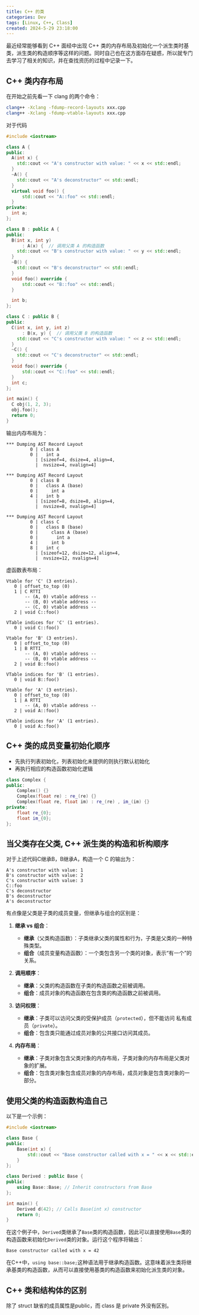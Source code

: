 ```yaml
---
title: C++ 的类
categories: Dev
tags: [Linux, C++, Class] 
created: 2024-5-29 23:18:00
---
```


最近经常能够看到 C++ 面经中出现 C++ 类的内存布局及初始化一个派生类时基类，派生类的构造顺序等这样的问题。同时自己也在这方面存在疑惑，所以就专门去学习了相关的知识，并在查找资历的过程中记录一下。

## C++ 类内存布局

在开始之前先看一下 clang 的两个命令：
```bash
clang++ -Xclang -fdump-record-layouts xxx.cpp
clang++ -Xclang -fdump-vtable-layouts xxx.cpp
```

对于代码

```C++
#include <iostream>

class A {
public:
  A(int x) {
    std::cout << "A's constructor with value: " << x << std::endl;
  }
  ~A() {
    std::cout << "A's deconstructor" << std::endl;
  }
  virtual void foo() {
      std::cout << "A::foo" << std::endl;
  }
private:
  int a;
};

class B : public A {
public:
  B(int x, int y)
      : A(x) {  // 调用父类 A 的构造函数
    std::cout << "B's constructor with value: " << y << std::endl;
  }
  ~B() {
    std::cout << "B's deconstructor" << std::endl;
  }
  void foo() override {
      std::cout << "B::foo" << std::endl;
  }

  int b;
};

class C : public B {
public:
  C(int x, int y, int z)
      : B(x, y) {  // 调用父类 B 的构造函数
    std::cout << "C's constructor with value: " << z << std::endl;
  }
  ~C() {
    std::cout << "C's deconstructor" << std::endl;
  }
  void foo() override {
      std::cout << "C::foo" << std::endl;
  }
  int c;
};

int main() {
  C obj(1, 2, 3);
  obj.foo();
  return 0;
}
```

输出内存布局为：

```
*** Dumping AST Record Layout
         0 | class A
         0 |   int a
           | [sizeof=4, dsize=4, align=4,
           |  nvsize=4, nvalign=4]

*** Dumping AST Record Layout
         0 | class B
         0 |   class A (base)
         0 |     int a
         4 |   int b
           | [sizeof=8, dsize=8, align=4,
           |  nvsize=8, nvalign=4]

*** Dumping AST Record Layout
         0 | class C
         0 |   class B (base)
         0 |     class A (base)
         0 |       int a
         4 |     int b
         8 |   int c
           | [sizeof=12, dsize=12, align=4,
           |  nvsize=12, nvalign=4]

```

虚函数表布局：

```
Vtable for 'C' (3 entries).
   0 | offset_to_top (0)
   1 | C RTTI
       -- (A, 0) vtable address --
       -- (B, 0) vtable address --
       -- (C, 0) vtable address --
   2 | void C::foo()

VTable indices for 'C' (1 entries).
   0 | void C::foo()

Vtable for 'B' (3 entries).
   0 | offset_to_top (0)
   1 | B RTTI
       -- (A, 0) vtable address --
       -- (B, 0) vtable address --
   2 | void B::foo()

VTable indices for 'B' (1 entries).
   0 | void B::foo()

Vtable for 'A' (3 entries).
   0 | offset_to_top (0)
   1 | A RTTI
       -- (A, 0) vtable address --
   2 | void A::foo()

VTable indices for 'A' (1 entries).
   0 | void A::foo()

```

## C++ 类的成员变量初始化顺序

- 先执行列表初始化，列表初始化未提供的则执行默认初始化
- 再执行相应的构造函数初始化逻辑

```C++
class Complex {
public:
    Complex() {}
    Complex(float re) : re_(re) {}
    Complex(float re, float im) : re_(re) , im_(im) {}
private:
    float re_{0};
    float im_{0};
};
```

## 当父类存在父类, C++ 派生类的构造和析构顺序

对于上述代码C继承B，B继承A，构造一个 C 的输出为：

```
A's constructor with value: 1
B's constructor with value: 2
C's constructor with value: 3
C::foo
C's deconstructor
B's deconstructor
A's deconstructor
```

有点像是父类是子类的成员变量，但继承与组合的区别是：

1. **继承 vs 组合**：
   - **继承**（父类构造函数）：子类继承父类的属性和行为，子类是父类的一种特殊类型。
   - **组合**（成员变量构造函数）：一个类包含另一个类的对象，表示“有一个”的关系。

2. **调用顺序**：
   - **继承**：父类的构造函数在子类的构造函数之前被调用。
   - **组合**：成员对象的构造函数在包含类的构造函数之前被调用。

3. **访问权限**：
   - **继承**：子类可以访问父类的受保护成员（`protected`），但不能访问 私有成员（`private`）。
   - **组合**：包含类只能通过成员对象的公共接口访问其成员。

4. **内存布局**：
   - **继承**：子类对象包含父类对象的内存布局，子类对象的内存布局是父类对象的扩展。
   - **组合**：包含类对象包含成员对象的内存布局，成员对象是包含类对象的一部分。

## 使用父类的构造函数构造自己

以下是一个示例：

```cpp
#include <iostream>

class Base {
public:
    Base(int x) {
        std::cout << "Base constructor called with x = " << x << std::endl;
    }
};

class Derived : public Base {
public:
    using Base::Base; // Inherit constructors from Base
};

int main() {
    Derived d(42); // Calls Base(int x) constructor
    return 0;
}
```

在这个例子中，`Derived`类继承了`Base`类的构造函数，因此可以直接使用`Base`类的构造函数来初始化`Derived`类的对象。运行这个程序将输出：

```
Base constructor called with x = 42
```

在C++中，`using base::base;`这种语法用于继承构造函数。这意味着派生类将继承基类的构造函数，从而可以直接使用基类的构造函数来初始化派生类的对象。

## C++ 类和结构体的区别

除了 struct 缺省的成员属性是public，而 class 是 private 外没有区别。

